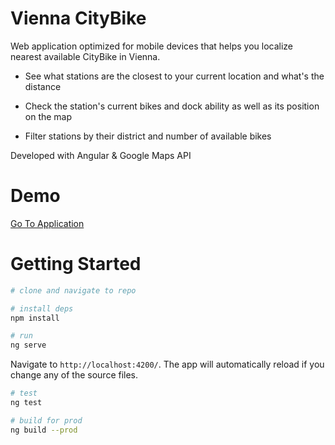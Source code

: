 # Vienna CityBike

 Web application optimized for mobile devices that helps you localize nearest available CityBike in Vienna.

* See what stations are the closest to your current location and what's the distance

* Check the station's current bikes and dock ability as well as its position on the map

* Filter stations by their district and number of available bikes


Developed with Angular & Google Maps API

# Demo

[Go To Application](https://tomekz.github.io "viennaBike")

# Getting Started

```bash
# clone and navigate to repo

# install deps
npm install

# run
ng serve
```


Navigate to `http://localhost:4200/`. The app will automatically reload if you change any of the source files.

```bash
# test
ng test

# build for prod
ng build --prod
```
